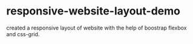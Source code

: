 # responsive-website-layout-demo
created a responsive layout of website with the help of boostrap flexbox and css-grid.
